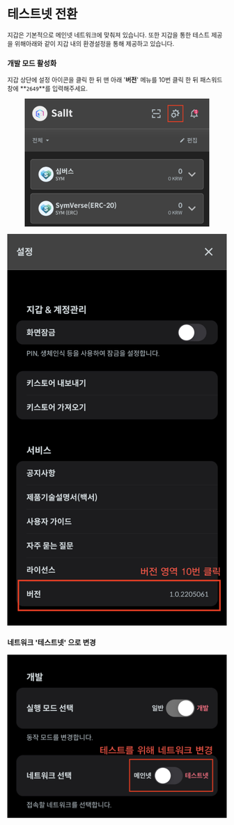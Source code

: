 # 테스트넷 전환

&#x20;지갑은 기본적으로 메인넷 네트워크에 맞춰져 있습니다. 또한 지갑을 통한 테스트 제공을 위해아래와 같이 지갑 내의 환경설정을 통해 제공하고 있습니다.



### 개발 모드 활성화

&#x20;지갑 상단에 설정 아이콘을 클릭 한 뒤 맨 아래 '**버전**' 메뉴를 10번 클릭 한 뒤 패스워드 창에 **`2649`**를 입력해주세요.

<figure><img src="../../../.gitbook/assets/wallet1.jpg" alt=""><figcaption></figcaption></figure>

![](../../../.gitbook/assets/wallet2.jpg)

### 네트워크 '테스트넷' 으로 변경

![](../../../.gitbook/assets/wallet4.jpg)

